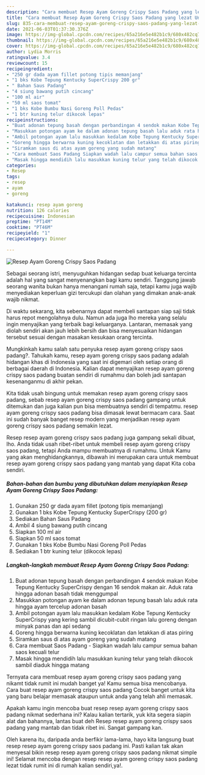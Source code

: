 ```yaml
---
description: "Cara membuat Resep Ayam Goreng Crispy Saos Padang yang lezat Untuk Jualan"
title: "Cara membuat Resep Ayam Goreng Crispy Saos Padang yang lezat Untuk Jualan"
slug: 835-cara-membuat-resep-ayam-goreng-crispy-saos-padang-yang-lezat-untuk-jualan
date: 2021-06-03T01:37:30.376Z
image: https://img-global.cpcdn.com/recipes/65a216e5e482b1c9/680x482cq70/resep-ayam-goreng-crispy-saos-padang-foto-resep-utama.jpg
thumbnail: https://img-global.cpcdn.com/recipes/65a216e5e482b1c9/680x482cq70/resep-ayam-goreng-crispy-saos-padang-foto-resep-utama.jpg
cover: https://img-global.cpcdn.com/recipes/65a216e5e482b1c9/680x482cq70/resep-ayam-goreng-crispy-saos-padang-foto-resep-utama.jpg
author: Lydia Morris
ratingvalue: 3.4
reviewcount: 15
recipeingredient:
- "250 gr dada ayam fillet potong tipis memanjang"
- "1 bks Kobe Tepung Kentucky SuperCrispy 200 gr"
- " Bahan Saus Padang"
- "4 siung bawang putih cincang"
- "100 ml air"
- "50 ml saos tomat"
- "1 bks Kobe Bumbu Nasi Goreng Poll Pedas"
- "1 btr kuning telur dikocok lepas"
recipeinstructions:
- "Buat adonan tepung basah dengan perbandingan 4 sendok makan Kobe Tepung Kentucky SuperCrispy dengan 16 sendok makan air. Aduk rata hingga adonan basah tidak menggumpal"
- "Masukkan potongan ayam ke dalam adonan tepung basah lalu aduk rata hingga ayam tercelup adonan basah"
- "Ambil potongan ayam lalu masukkan kedalam Kobe Tepung Kentucky SuperCrispy yang kering sambil dicubit-cubit ringan lalu goreng dengan minyak panas dan api sedang"
- "Goreng hingga berwarna kuning kecoklatan dan letakkan di atas piring"
- "Siramkan saus di atas ayam goreng yang sudah matang"
- "Cara membuat Saos Padang Siapkan wadah lalu campur semua bahan saos kecuali telur"
- "Masak hingga mendidih lalu masukkan kuning telur yang telah dikocok sambil diaduk hingga matang"
categories:
- Resep
tags:
- resep
- ayam
- goreng

katakunci: resep ayam goreng 
nutrition: 126 calories
recipecuisine: Indonesian
preptime: "PT14M"
cooktime: "PT46M"
recipeyield: "1"
recipecategory: Dinner

---
```



![Resep Ayam Goreng Crispy Saos Padang](https://img-global.cpcdn.com/recipes/65a216e5e482b1c9/680x482cq70/resep-ayam-goreng-crispy-saos-padang-foto-resep-utama.jpg)

Sebagai seorang istri, menyuguhkan hidangan sedap buat keluarga tercinta adalah hal yang sangat menyenangkan bagi kamu sendiri. Tanggung jawab seorang  wanita bukan hanya menangani rumah saja, tetapi kamu juga wajib menyediakan keperluan gizi tercukupi dan olahan yang dimakan anak-anak wajib nikmat.

Di waktu  sekarang, kita sebenarnya dapat membeli santapan siap saji tidak harus repot mengolahnya dulu. Namun ada juga lho mereka yang selalu ingin menyajikan yang terbaik bagi keluarganya. Lantaran, memasak yang diolah sendiri akan jauh lebih bersih dan bisa menyesuaikan hidangan tersebut sesuai dengan masakan kesukaan orang tercinta. 



Mungkinkah kamu salah satu penyuka resep ayam goreng crispy saos padang?. Tahukah kamu, resep ayam goreng crispy saos padang adalah hidangan khas di Indonesia yang saat ini digemari oleh setiap orang di berbagai daerah di Indonesia. Kalian dapat menyajikan resep ayam goreng crispy saos padang buatan sendiri di rumahmu dan boleh jadi santapan kesenanganmu di akhir pekan.

Kita tidak usah bingung untuk memakan resep ayam goreng crispy saos padang, sebab resep ayam goreng crispy saos padang gampang untuk ditemukan dan juga kalian pun bisa membuatnya sendiri di tempatmu. resep ayam goreng crispy saos padang bisa dimasak lewat bermacam cara. Saat ini sudah banyak banget resep modern yang menjadikan resep ayam goreng crispy saos padang semakin lezat.

Resep resep ayam goreng crispy saos padang juga gampang sekali dibuat, lho. Anda tidak usah ribet-ribet untuk membeli resep ayam goreng crispy saos padang, tetapi Anda mampu membuatnya di rumahmu. Untuk Kamu yang akan menghidangkannya, dibawah ini merupakan cara untuk membuat resep ayam goreng crispy saos padang yang mantab yang dapat Kita coba sendiri.

<!--inarticleads1-->

##### Bahan-bahan dan bumbu yang dibutuhkan dalam menyiapkan Resep Ayam Goreng Crispy Saos Padang:

1. Gunakan 250 gr dada ayam fillet (potong tipis memanjang)
1. Gunakan 1 bks Kobe Tepung Kentucky SuperCrispy (200 gr)
1. Sediakan  Bahan Saus Padang
1. Ambil 4 siung bawang putih cincang
1. Siapkan 100 ml air
1. Siapkan 50 ml saos tomat
1. Gunakan 1 bks Kobe Bumbu Nasi Goreng Poll Pedas
1. Sediakan 1 btr kuning telur (dikocok lepas)




<!--inarticleads2-->

##### Langkah-langkah membuat Resep Ayam Goreng Crispy Saos Padang:

1. Buat adonan tepung basah dengan perbandingan 4 sendok makan Kobe Tepung Kentucky SuperCrispy dengan 16 sendok makan air. Aduk rata hingga adonan basah tidak menggumpal
1. Masukkan potongan ayam ke dalam adonan tepung basah lalu aduk rata hingga ayam tercelup adonan basah
1. Ambil potongan ayam lalu masukkan kedalam Kobe Tepung Kentucky SuperCrispy yang kering sambil dicubit-cubit ringan lalu goreng dengan minyak panas dan api sedang
1. Goreng hingga berwarna kuning kecoklatan dan letakkan di atas piring
1. Siramkan saus di atas ayam goreng yang sudah matang
1. Cara membuat Saos Padang - Siapkan wadah lalu campur semua bahan saos kecuali telur
1. Masak hingga mendidih lalu masukkan kuning telur yang telah dikocok sambil diaduk hingga matang




Ternyata cara membuat resep ayam goreng crispy saos padang yang nikamt tidak rumit ini mudah banget ya! Kamu semua bisa mencobanya. Cara buat resep ayam goreng crispy saos padang Cocok banget untuk kita yang baru belajar memasak ataupun untuk anda yang telah ahli memasak.

Apakah kamu ingin mencoba buat resep resep ayam goreng crispy saos padang nikmat sederhana ini? Kalau kalian tertarik, yuk kita segera siapin alat dan bahannya, lantas buat deh Resep resep ayam goreng crispy saos padang yang mantab dan tidak ribet ini. Sangat gampang kan. 

Oleh karena itu, daripada anda berfikir lama-lama, hayo kita langsung buat resep resep ayam goreng crispy saos padang ini. Pasti kalian tak akan menyesal bikin resep resep ayam goreng crispy saos padang nikmat simple ini! Selamat mencoba dengan resep resep ayam goreng crispy saos padang lezat tidak rumit ini di rumah kalian sendiri,ya!.

